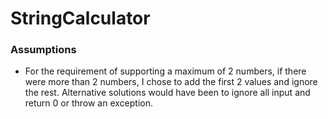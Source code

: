 # StringCalculator

### Assumptions

- For the requirement of supporting a maximum of 2 numbers, if there were more than 2 numbers, I chose to add the first 2 values and ignore the rest. Alternative solutions would have been to ignore all input and return 0 or throw an exception.
